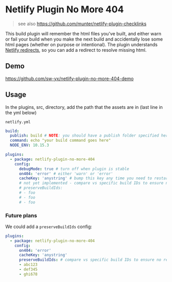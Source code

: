 # Netlify Plugin No More 404

> see also https://github.com/munter/netlify-plugin-checklinks

This build plugin will remember the html files you've built, and either warn or fail your build when you make the next build and accidentally lose some html pages (whether on purpose or intentional). The plugin understands [Netlify redirects](https://docs.netlify.com/routing/redirects/), so you can add a redirect to resolve missing html.

## Demo

https://github.com/sw-yx/netlify-plugin-no-more-404-demo

## Usage

In the plugins, src, directory, add the path that the assets are in (last line in the yml below)

`netlify.yml`

```yml
build:
  publish: build # NOTE: you should have a publish folder specified here for this to work
  command: echo "your build command goes here"
  NODE_ENV: 10.15.3

plugins:
  - package: netlify-plugin-no-more-404
    config:
      debugMode: true # turn off when plugin is stable
      on404: 'error' # either 'warn' or 'error'
      cacheKey: 'anystring' # bump this key any time you need to restart from scratch
      # not yet implemented - compare vs specific build IDs to ensure no regression
      # preserveBuildIds:
      # - foo
      # - foo
      # - foo
```

### Future plans

We could add a `preserveBuildIds` config:

```yaml
plugins:
  - package: netlify-plugin-no-more-404
    config:
      on404: 'error'
      cacheKey: 'anystring' 
      preserveBuildIds: # compare vs specific build IDs to ensure no regression
      - abc123
      - def345
      - ghi678
```